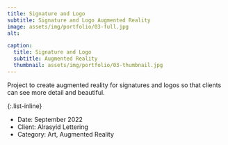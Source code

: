 ```yaml
---
title: Signature and Logo 
subtitle: Signature and Logo Augmented Reality
image: assets/img/portfolio/03-full.jpg
alt: 

caption:
  title: Signature and Logo 
  subtitle: Augmented Reality
  thumbnail: assets/img/portfolio/03-thumbnail.jpg
---
```

Project to create augmented reality for signatures and logos so that clients can see more detail and beautiful.

{:.list-inline}
- Date: September 2022
- Client:  Alrasyid Lettering
- Category: Art, Augmented Reality

